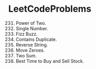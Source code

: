# LeetCodeProblems

231. Power of Two.
136. Single Number.
412. Fizz Buzz.
217. Contains Duplicate.
344. Reverse String.
283. Move Zeroes.
1. Two Sum.
121. Best Time to Buy and Sell Stock.